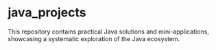 # java_projects
This repository contains practical Java solutions and mini-applications, showcasing a systematic exploration of the Java ecosystem.

